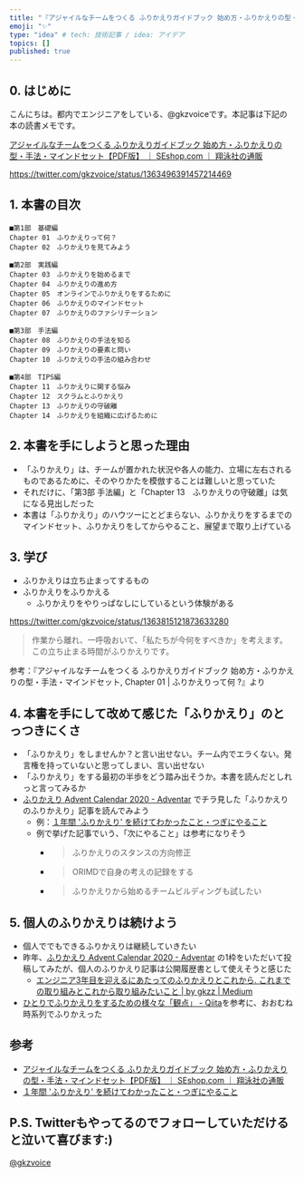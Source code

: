 ```yaml
---
title: "『アジャイルなチームをつくる ふりかえりガイドブック 始め方・ふりかえりの型・手法・マインドセット』読書メモ"
emoji: "✨"
type: "idea" # tech: 技術記事 / idea: アイデア
topics: []
published: true
---
```

## 0. はじめに
こんにちは。都内でエンジニアをしている、@gkzvoiceです。本記事は下記の本の読書メモです。

[アジャイルなチームをつくる ふりかえりガイドブック 始め方・ふりかえりの型・手法・マインドセット【PDF版】 ｜ SEshop.com ｜ 翔泳社の通販](https://www.seshop.com/product/detail/24383)

https://twitter.com/gkzvoice/status/1363496391457214469


## 1. 本書の目次

```
■第1部　基礎編
Chapter 01　ふりかえりって何？
Chapter 02　ふりかえりを見てみよう

■第2部　実践編
Chapter 03　ふりかえりを始めるまで
Chapter 04　ふりかえりの進め方
Chapter 05　オンラインでふりかえりをするために
Chapter 06　ふりかえりのマインドセット
Chapter 07　ふりかえりのファシリテーション

■第3部　手法編
Chapter 08　ふりかえりの手法を知る
Chapter 09　ふりかえりの要素と問い
Chapter 10　ふりかえりの手法の組み合わせ

■第4部　TIPS編
Chapter 11　ふりかえりに関する悩み
Chapter 12　スクラムとふりかえり
Chapter 13　ふりかえりの守破離
Chapter 14　ふりかえりを組織に広げるために

```

## 2. 本書を手にしようと思った理由
- 「ふりかえり」は、チームが置かれた状況や各人の能力、立場に左右されるものであるために、そのやりかたを模倣することは難しいと思っていた
- それだけに、「第3部 手法編」と「Chapter 13　ふりかえりの守破離」は気になる見出しだった
- 本書は「ふりかえり」のハウツーにとどまらない、ふりかえりをするまでのマインドセット、ふりかえりをしてからやること、展望まで取り上げている

## 3. 学び
- ふりかえりは立ち止まってするもの
- ふりかえりをふりかえる
  - ふりかえりをやりっぱなしにしているという体験がある

https://twitter.com/gkzvoice/status/1363815121873633280

> 作業から離れ、一呼吸おいて、「私たちが今何をすべきか」を考えます。この立ち止まる時間がふりかえりです。

参考：『アジャイルなチームをつくる ふりかえりガイドブック 始め方・ふりかえりの型・手法・マインドセット, Chapter 01 | ふりかえりって何 ?』より


## 4. 本書を手にして改めて感じた「ふりかえり」のとっつきにくさ

- 「ふりかえり」をしませんか？と言い出せない。チーム内でエラくない。発言権を持っていないと思ってしまい、言い出せない
-  「ふりかえり」をする最初の半歩をどう踏み出そうか。本書を読んだとしれっと言ってみるか
- [ふりかえり Advent Calendar 2020 - Adventar](https://adventar.org/calendars/5249) でチラ見した「ふりかえりのふりかえり」記事を読んでみよう
  - 例：[１年間 'ふりかえり' を続けてわかったこと・つぎにやること](https://zenn.dev/aocm/articles/06d3321baead53468828)
  - 例で挙げた記事でいう、「次にやること」は参考になりそう
    - > ふりかえりのスタンスの方向修正
    - > ORIMDで自身の考えの記録をする
    - > ふりかえりから始めるチームビルディングも試したい


## 5. 個人のふりかえりは続けよう

- 個人ででもできるふりかえりは継続していきたい
- 昨年、[ふりかえり Advent Calendar 2020 - Adventar](https://adventar.org/calendars/5249) の1枠をいただいて投稿してみたが、個人のふりかえり記事は公開履歴書として使えそうと感じた
  - [エンジニア3年目を迎えるにあたってのふりかえりとこれから. これまでの取り組みとこれから取り組みたいこと | by gkzz | Medium](https://link.medium.com/VRJmdrfv6db )
- [ひとりでふりかえりをするための様々な「観点」 - Qiita](https://qiita.com/viva_tweet_x/items/726ab63fdb9912ab9b39)を参考に、おおむね時系列でふりかえった

## 参考

- [アジャイルなチームをつくる ふりかえりガイドブック 始め方・ふりかえりの型・手法・マインドセット【PDF版】 ｜ SEshop.com ｜ 翔泳社の通販](https://www.seshop.com/product/detail/24383)
- [１年間 'ふりかえり' を続けてわかったこと・つぎにやること](https://zenn.dev/aocm/articles/06d3321baead53468828)

## P.S. Twitterもやってるのでフォローしていただけると泣いて喜びます:)

[@gkzvoice](https://twitter.com/gkzvoice)